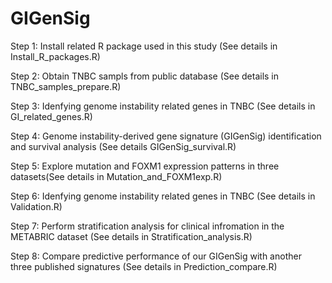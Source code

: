 # GIGenSig
Step 1:
Install related R package used in this study (See details in Install_R_packages.R)

Step 2:
Obtain TNBC sampls from public database (See details in TNBC_samples_prepare.R)

Step 3:
Idenfying genome instability related genes in TNBC (See details in GI_related_genes.R)

Step 4:
Genome instability-derived gene signature (GIGenSig) identification and survival analysis (See details GIGenSig_survival.R)

Step 5:
Explore mutation and FOXM1 expression patterns in three datasets(See details in Mutation_and_FOXM1exp.R)

Step 6:
Idenfying genome instability related genes in TNBC (See details in Validation.R)

Step 7:
Perform stratification analysis for clinical infromation in the METABRIC dataset (See details in Stratification_analysis.R)

Step 8:
Compare predictive performance of our GIGenSig with another three published signatures (See details in Prediction_compare.R)

